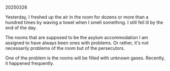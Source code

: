 20250326

Yesterday, I freshed up the air in the room for dozens or more than a hundred times by waving a towel when I smell something. I still fell ill by the end of the day.

The rooms that are supposed to be the asylum accommodation I am assigned to have always been ones with problems. Or rather, it's not necessarily problems of the room but of the persecutors.

One of the problem is the rooms will be filled with unknown gases. Recently, it happened frequently.
